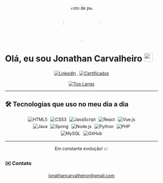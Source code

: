 <p align="center">
  <img src="PROFILE_IMAGE_URL" alt="Foto de perfil" width="120" style="border-radius:50%;" />
</p>

<p align="center">
  <h1>Olá, eu sou <strong>Jonathan Carvalheiro</strong> <img src="https://media.giphy.com/media/hvRJCLFzcasrR4ia7z/giphy.gif" width="28"></h1>
</p>

<p align="center">
  <a href="https://www.linkedin.com/in/jonathan-carvalheiro/" target="_blank">
    <img alt="LinkedIn" src="https://img.shields.io/badge/LinkedIn-0077B5?style=for-the-badge&logo=linkedin&logoColor=white" style="margin:4px;" />
  </a>
  <a href="https://drive.google.com/drive/u/1/folders/1CJRYtPi6wm8jBVTu6-qs9NJvZV6F_M6V/" target="_blank">
    <img alt="Certificados" src="https://img.shields.io/badge/Certificados-298D46?style=for-the-badge&logo=geeksforgeeks&logoColor=white" style="margin:4px;" />
  </a>
</p>

<p align="center">
  <a href="https://github.com/jhowdevc/github-readme-stats">
    <img alt="Top Langs" src="https://github-readme-stats.vercel.app/api/top-langs/?username=jhowdevc&layout=compact" />
  </a>
</p>

---

## 🛠 Tecnologias que uso no meu dia a dia

<p align="center">
  <img alt="HTML5"      src="https://img.shields.io/badge/HTML5-E34F26?style=for-the-badge&logo=html5"     style="margin:3px;" />
  <img alt="CSS3"       src="https://img.shields.io/badge/CSS3-1572B6?style=for-the-badge&logo=css3"       style="margin:3px;" />
  <img alt="JavaScript" src="https://img.shields.io/badge/JavaScript-F7DF1E?style=for-the-badge&logo=javascript" style="margin:3px;" />
  <img alt="React"      src="https://img.shields.io/badge/React-20232A?style=for-the-badge&logo=react"      style="margin:3px;" />
  <img alt="Vue.js"     src="https://img.shields.io/badge/Vue.js-35495E?style=for-the-badge&logo=vue.js"     style="margin:3px;" />
  <br/>
  <img alt="Java"       src="https://img.shields.io/badge/Java-ED8B00?style=for-the-badge&logo=openjdk"    style="margin:3px;" />
  <img alt="Spring"     src="https://img.shields.io/badge/Spring-6DB33F?style=for-the-badge&logo=spring"    style="margin:3px;" />
  <img alt="Node.js"    src="https://img.shields.io/badge/Node.js-339933?style=for-the-badge&logo=node.js" style="margin:3px;" />
  <img alt="Python"     src="https://img.shields.io/badge/Python-3776AB?style=for-the-badge&logo=python"   style="margin:3px;" />
  <img alt="PHP"        src="https://img.shields.io/badge/PHP-777BB4?style=for-the-badge&logo=php"         style="margin:3px;" />
  <br/>
  <img alt="MySQL"      src="https://img.shields.io/badge/MySQL-4479A1?style=for-the-badge&logo=mysql"     style="margin:3px;" />
  <img alt="GitHub"     src="https://img.shields.io/badge/GitHub-181717?style=for-the-badge&logo=github"   style="margin:3px;" />
</p>

---

<p align="center">
  Em constante evolução! 📈  
</p>

### ✉️ Contato

<p align="center">
  <a href="mailto:jonathancarvalheiror@gmail.com">jonathancarvalheiror@gmail.com</a>
</p>
